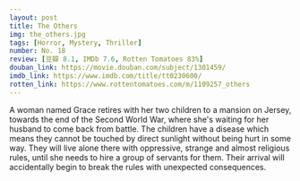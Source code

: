 ```yaml
---
layout: post 
title: The Others
img: the_others.jpg
tags: [Horror, Mystery, Thriller]
number: No. 18
review: [豆瓣 8.1, IMDb 7.6, Rotten Tomatoes 83%]
douban_link: https://movie.douban.com/subject/1301459/
imdb_link: https://www.imdb.com/title/tt0230600/
rotten_link: https://www.rottentomatoes.com/m/1109257_others
---
```


A woman named Grace retires with her two children to a mansion on Jersey, towards the end of the Second World War, where she's waiting for her husband to come back from battle. The children have a disease which means they cannot be touched by direct sunlight without being hurt in some way. They will live alone there with oppressive, strange and almost religious rules, until she needs to hire a group of servants for them. Their arrival will accidentally begin to break the rules with unexpected consequences.